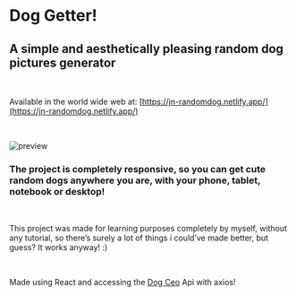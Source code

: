 # Dog Getter!

## A simple and aesthetically pleasing random dog pictures generator

<br>

Available in the world wide web at: [https://jn-randomdog.netlify.app/](https://jn-randomdog.netlify.app/)

<br>

![preview](https://user-images.githubusercontent.com/110572346/219757559-0a3780ad-83d5-4e7a-a612-7c17cbf67c74.png)

### The project is completely responsive, so you can get cute random dogs anywhere you are, with your phone, tablet, notebook or desktop!

<br>

This project was made for learning purposes completely by myself, without any tutorial, so there’s surely a lot of things i could’ve made better, but guess? It works anyway! :)

<br>

Made using React and accessing the [Dog Ceo](https://dog.ceo/dog-api/) Api with axios!
